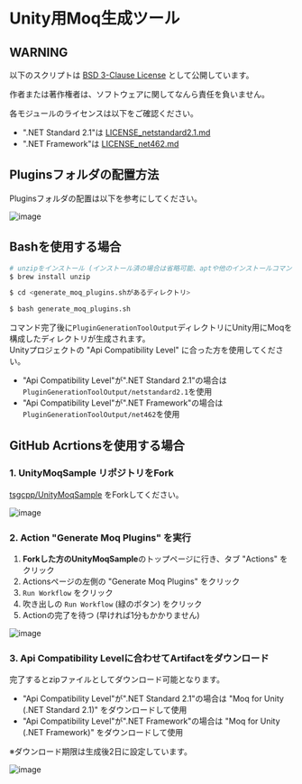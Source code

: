 # Unity用Moq生成ツール

## WARNING
以下のスクリプトは [BSD 3-Clause License](../LICENSE.md) として公開しています。

作者または著作権者は、ソフトウェアに関してなんら責任を負いません。

各モジュールのライセンスは以下をご確認ください。

- ".NET Standard 2.1"は [LICENSE_netstandard2.1.md](./LICENSE_netstandard2.1.md)
- ".NET Framework"は [LICENSE_net462.md](./LICENSE_net462.md)

## Pluginsフォルダの配置方法
Pluginsフォルダの配置は以下を参考にしてください。

![image](https://user-images.githubusercontent.com/19503967/208157980-9371e01a-8ca5-41df-ba6e-df9ff80f5a91.png)


## Bashを使用する場合
```bash
# unzipをインストール (インストール済の場合は省略可能、aptや他のインストールコマンドでも化)
$ brew install unzip

$ cd <generate_moq_plugins.shがあるディレクトリ>

$ bash generate_moq_plugins.sh
```

コマンド完了後に`PluginGenerationToolOutput`ディレクトリにUnity用にMoqを構成したディレクトリが生成されます。  
Unityプロジェクトの "Api Compatibility Level" に合った方を使用してください。

- "Api Compatibility Level"が".NET Standard 2.1"の場合は`PluginGenerationToolOutput/netstandard2.1`を使用
- "Api Compatibility Level"が".NET Framework"の場合は`PluginGenerationToolOutput/net462`を使用

## GitHub Acrtionsを使用する場合
### 1. UnityMoqSample リポジトリをFork
[tsgcpp/UnityMoqSample](https://github.com/tsgcpp/UnityMoqSample) をForkしてください。

![image](https://user-images.githubusercontent.com/19503967/208222990-f9e0969c-b6d8-48ae-87e5-f2f606d3609f.png)

### 2. Action "Generate Moq Plugins" を実行
1. **Forkした方のUnityMoqSample**のトップページに行き、タブ "Actions" をクリック
2. Actionsページの左側の "Generate Moq Plugins" をクリック
3. `Run Workflow` をクリック
4. 吹き出しの `Run Workflow` (緑のボタン) をクリック
5. Actionの完了を待つ (早ければ1分もかかりません)

![image](https://user-images.githubusercontent.com/19503967/208223302-5eab2d58-67a4-4135-be0b-060ee5cc6de7.png)

### 3. Api Compatibility Levelに合わせてArtifactをダウンロード
完了するとzipファイルとしてダウンロード可能となります。

- "Api Compatibility Level"が".NET Standard 2.1"の場合は "Moq for Unity (.NET Standard 2.1)" をダウンロードして使用
- "Api Compatibility Level"が".NET Framework"の場合は "Moq for Unity (.NET Framework)" をダウンロードして使用

※ダウンロード期限は生成後2日に設定しています。

![image](https://user-images.githubusercontent.com/19503967/208224240-1a5fda0d-eec3-4649-bb07-e0cd6565baa1.png)
